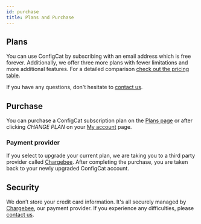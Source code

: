 ```yaml
---
id: purchase
title: Plans and Purchase
---
```



## Plans
You can use ConfigCat by subscribing with an email address which is free forever. Additionally, we offer three more plans with fewer limitations and more additional features. For a detailed comparison <a href="https://configcat.com/#pricing" target="_blank">check out the pricing table</a>.

If you have any questions, don't hesitate to <a href="https://configcat.com/Support/ContactUs" target="_blank">contact us</a>.

## Purchase
You can purchase a ConfigCat subscription plan on the <a href="https://app.configcat.com/plans" target="_blank">Plans page</a> or after clicking *CHANGE PLAN* on your <a href="https://app.configcat.com/my-account" target="_blank">My account</a> page.

### Payment provider
If you select to upgrade your current plan, we are taking you to a third party provider called <a href="https://www.chargebee.com/" target="_blank">Chargebee</a>. After completing the purchase, you are taken back to your newly upgraded ConfigCat account.

## Security
We don’t store your credit card information. It's all securely managed by <a href="https://www.chargebee.com/" target="_blank">Chargebee</a>, our payment provider.
If you experience any difficulties, please <a href="https://configcat.com/Support/ContactUs" target="_blank">contact us</a>.